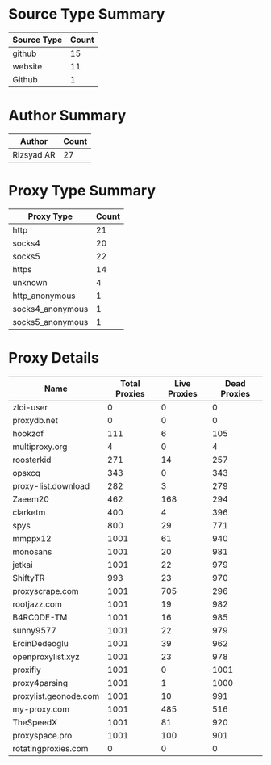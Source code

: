 # Source Type Summary

| Source Type | Count |
|-------------|-------|
| github | 15 |
| website | 11 |
| Github | 1 |


# Author Summary

| Author | Count |
|--------|-------|
| Rizsyad AR | 27 |


# Proxy Type Summary

| Proxy Type | Count |
|------------|-------|
| http | 21 |
| socks4 | 20 |
| socks5 | 22 |
| https | 14 |
| unknown | 4 |
| http_anonymous | 1 |
| socks4_anonymous | 1 |
| socks5_anonymous | 1 |


# Proxy Details

| Name | Total Proxies | Live Proxies | Dead Proxies |
|------|---------------|--------------|---------------|
| zloi-user | 0 | 0 | 0 |
| proxydb.net | 0 | 0 | 0 |
| hookzof | 111 | 6 | 105 |
| multiproxy.org | 4 | 0 | 4 |
| roosterkid | 271 | 14 | 257 |
| opsxcq | 343 | 0 | 343 |
| proxy-list.download | 282 | 3 | 279 |
| Zaeem20 | 462 | 168 | 294 |
| clarketm | 400 | 4 | 396 |
| spys | 800 | 29 | 771 |
| mmppx12 | 1001 | 61 | 940 |
| monosans | 1001 | 20 | 981 |
| jetkai | 1001 | 22 | 979 |
| ShiftyTR | 993 | 23 | 970 |
| proxyscrape.com | 1001 | 705 | 296 |
| rootjazz.com | 1001 | 19 | 982 |
| B4RC0DE-TM | 1001 | 16 | 985 |
| sunny9577 | 1001 | 22 | 979 |
| ErcinDedeoglu | 1001 | 39 | 962 |
| openproxylist.xyz | 1001 | 23 | 978 |
| proxifly | 1001 | 0 | 1001 |
| proxy4parsing | 1001 | 1 | 1000 |
| proxylist.geonode.com | 1001 | 10 | 991 |
| my-proxy.com | 1001 | 485 | 516 |
| TheSpeedX | 1001 | 81 | 920 |
| proxyspace.pro | 1001 | 100 | 901 |
| rotatingproxies.com | 0 | 0 | 0 |
